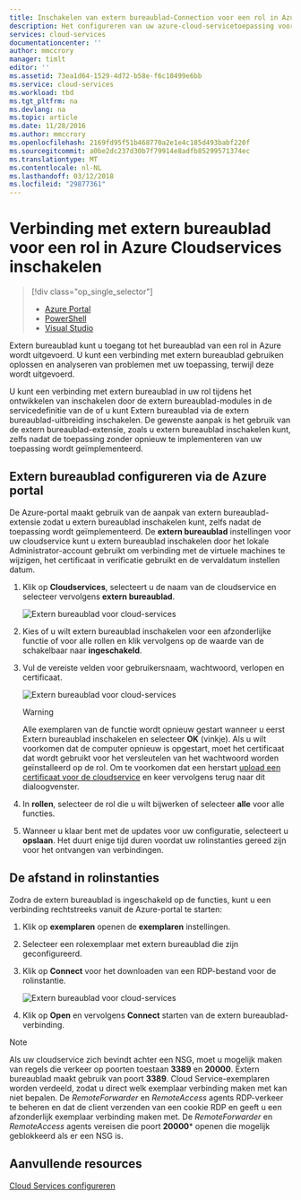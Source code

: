 ```yaml
---
title: Inschakelen van extern bureaublad-Connection voor een rol in Azure-Cloudservices | Microsoft Docs
description: Het configureren van uw azure-cloud-servicetoepassing voor het toestaan van extern bureaublad-verbindingen
services: cloud-services
documentationcenter: ''
author: mmccrory
manager: timlt
editor: ''
ms.assetid: 73ea1d64-1529-4d72-b58e-f6c10499e6bb
ms.service: cloud-services
ms.workload: tbd
ms.tgt_pltfrm: na
ms.devlang: na
ms.topic: article
ms.date: 11/28/2016
ms.author: mmccrory
ms.openlocfilehash: 2169fd95f51b468770a2e1e4c185d493babf220f
ms.sourcegitcommit: a0be2dc237d30b7f79914e8adfb85299571374ec
ms.translationtype: MT
ms.contentlocale: nl-NL
ms.lasthandoff: 03/12/2018
ms.locfileid: "29877361"
---
```

# <a name="enable-remote-desktop-connection-for-a-role-in-azure-cloud-services"></a>Verbinding met extern bureaublad voor een rol in Azure Cloudservices inschakelen

> [!div class="op_single_selector"]
> * [Azure Portal](cloud-services-role-enable-remote-desktop-new-portal.md)
> * [PowerShell](cloud-services-role-enable-remote-desktop-powershell.md)
> * [Visual Studio](cloud-services-role-enable-remote-desktop-visual-studio.md)

Extern bureaublad kunt u toegang tot het bureaublad van een rol in Azure wordt uitgevoerd. U kunt een verbinding met extern bureaublad gebruiken oplossen en analyseren van problemen met uw toepassing, terwijl deze wordt uitgevoerd.

U kunt een verbinding met extern bureaublad in uw rol tijdens het ontwikkelen van inschakelen door de extern bureaublad-modules in de servicedefinitie van de of u kunt Extern bureaublad via de extern bureaublad-uitbreiding inschakelen. De gewenste aanpak is het gebruik van de extern bureaublad-extensie, zoals u extern bureaublad inschakelen kunt, zelfs nadat de toepassing zonder opnieuw te implementeren van uw toepassing wordt geïmplementeerd.

## <a name="configure-remote-desktop-from-the-azure-portal"></a>Extern bureaublad configureren via de Azure portal

De Azure-portal maakt gebruik van de aanpak van extern bureaublad-extensie zodat u extern bureaublad inschakelen kunt, zelfs nadat de toepassing wordt geïmplementeerd. De **extern bureaublad** instellingen voor uw cloudservice kunt u extern bureaublad inschakelen door het lokale Administrator-account gebruikt om verbinding met de virtuele machines te wijzigen, het certificaat in verificatie gebruikt en de vervaldatum instellen datum.

1. Klik op **Cloudservices**, selecteert u de naam van de cloudservice en selecteer vervolgens **extern bureaublad**.

    ![Extern bureaublad voor cloud-services](./media/cloud-services-role-enable-remote-desktop-new-portal/CloudServices_Remote_Desktop.png)

2. Kies of u wilt extern bureaublad inschakelen voor een afzonderlijke functie of voor alle rollen en klik vervolgens op de waarde van de schakelbaar naar **ingeschakeld**.

3. Vul de vereiste velden voor gebruikersnaam, wachtwoord, verlopen en certificaat.

    ![Extern bureaublad voor cloud-services](./media/cloud-services-role-enable-remote-desktop-new-portal/CloudServices_Remote_Desktop_Details.png)

   > [!WARNING]
   > Alle exemplaren van de functie wordt opnieuw gestart wanneer u eerst Extern bureaublad inschakelen en selecteer **OK** (vinkje). Als u wilt voorkomen dat de computer opnieuw is opgestart, moet het certificaat dat wordt gebruikt voor het versleutelen van het wachtwoord worden geïnstalleerd op de rol. Om te voorkomen dat een herstart [upload een certificaat voor de cloudservice](cloud-services-configure-ssl-certificate-portal.md#step-3-upload-a-certificate) en keer vervolgens terug naar dit dialoogvenster.

4. In **rollen**, selecteer de rol die u wilt bijwerken of selecteer **alle** voor alle functies.

5. Wanneer u klaar bent met de updates voor uw configuratie, selecteert u **opslaan**. Het duurt enige tijd duren voordat uw rolinstanties gereed zijn voor het ontvangen van verbindingen.

## <a name="remote-into-role-instances"></a>De afstand in rolinstanties

Zodra de extern bureaublad is ingeschakeld op de functies, kunt u een verbinding rechtstreeks vanuit de Azure-portal te starten:

1. Klik op **exemplaren** openen de **exemplaren** instellingen.
2. Selecteer een rolexemplaar met extern bureaublad die zijn geconfigureerd.
3. Klik op **Connect** voor het downloaden van een RDP-bestand voor de rolinstantie.

    ![Extern bureaublad voor cloud-services](./media/cloud-services-role-enable-remote-desktop-new-portal/CloudServices_Remote_Desktop_Connect.png)

4. Klik op **Open** en vervolgens **Connect** starten van de extern bureaublad-verbinding.

>[!NOTE]
> Als uw cloudservice zich bevindt achter een NSG, moet u mogelijk maken van regels die verkeer op poorten toestaan **3389** en **20000**.  Extern bureaublad maakt gebruik van poort **3389**.  Cloud Service-exemplaren worden verdeeld, zodat u direct welk exemplaar verbinding maken met kan niet bepalen.  De *RemoteForwarder* en *RemoteAccess* agents RDP-verkeer te beheren en dat de client verzenden van een cookie RDP en geeft u een afzonderlijk exemplaar verbinding maken met.  De *RemoteForwarder* en *RemoteAccess* agents vereisen die poort **20000*** openen die mogelijk geblokkeerd als er een NSG is.

## <a name="additional-resources"></a>Aanvullende resources

[Cloud Services configureren](cloud-services-how-to-configure-portal.md)
